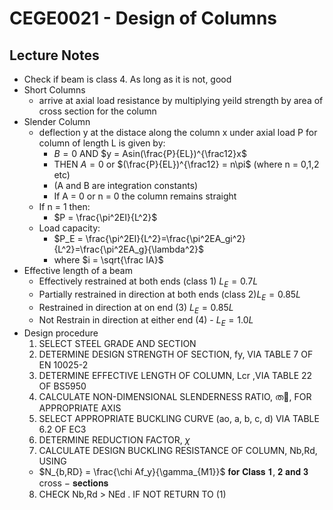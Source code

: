 # CEGE0021 - Design of Columns
## Lecture Notes
- Check if beam is class 4. As long as it is not, good
- Short Columns
    - arrive at axial load resistance by multiplying yeild strength by area of cross section for the column
- Slender Column
    - deflection y at the distace along the column x under axial load P  for column of length L is given by:
        - $B = 0$ AND $y = Asin(\frac{P}{EL})^{\frac12}x$
        - THEN $A = 0$ or $(\frac{P}{EL})^{\frac12} = n\pi$ (where n = 0,1,2 etc)
        - (A and B are integration constants)
        - If A = 0 or n = 0 the column remains straight
    - If n = 1 then:
        - $P = \frac{\pi^2EI}{L^2}$
    - Load capacity:
        - $P_E = \frac{\pi^2EI}{L^2}=\frac{\pi^2EA_gi^2}{L^2}=\frac{\pi^2EA_g}{\lambda^2}$
        - where $i = \sqrt{\frac IA}$
- Effective length of a beam
    - Effectively restrained at both ends (class 1) $L_E = 0.7L$
    - Partially restrained in direction at both ends (class 2)$L_E = 0.85L$
    - Restrained in direction at on end (3) $L_E = 0.85L$
    - Not Restrain in direction at either end (4) - $L_E = 1.0L$
- Design procedure
    1. SELECT STEEL GRADE AND SECTION
    2. DETERMINE DESIGN STRENGTH OF SECTION, fy, VIA TABLE 7 OF EN 10025-2
    3. DETERMINE EFFECTIVE LENGTH OF COLUMN, Lcr ,VIA TABLE 22 OF BS5950
    4. CALCULATE NON-DIMENSIONAL SLENDERNESS RATIO, ത, FOR APPROPRIATE AXIS
    5. SELECT APPROPRIATE BUCKLING CURVE (ao, a, b, c, d) VIA TABLE 6.2 OF EC3
    6. DETERMINE REDUCTION FACTOR, $\chi$
    7. CALCULATE DESIGN BUCKLING RESISTANCE OF COLUMN, Nb,Rd, USING
    - $N_{b,RD} = \frac{\chi Af_y}{\gamma_{M1}}$ 𝐟𝐨𝐫 𝐂𝐥𝐚𝐬𝐬 𝟏, 𝟐 𝐚𝐧𝐝 𝟑 cross − 𝐬𝐞𝐜𝐭𝐢𝐨𝐧𝐬
    8. CHECK Nb,Rd > NEd . IF NOT RETURN TO (1)
